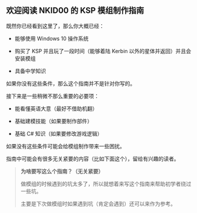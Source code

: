 ## 欢迎阅读 NKID00 的 KSP 模组制作指南

既然你已经看到这里了，那么你大概已经：

- 能够使用 Windows 10 操作系统

- 购买了 KSP 并且玩了一段时间（能够着陆 Kerbin 以外的星体并返回）并且会安装模组

- 具备中学知识

如果你没有这些条件，那么这个指南并不是针对你写的。

接下来是一些稍微不那么重要的必要项：

- 能看懂英语大意（最好不借助机翻）

- 基础建模技能（如果要制作部件）

- 基础 C# 知识（如果要修改游戏逻辑）

如果没有这些条件可能会给模组制作带来一些困扰。

指南中可能会有很多无关紧要的内容（比如下面这个），留给有兴趣的读者。

> **为啥要写这么个指南？（无关紧要）**
>
> 做模组的时候遇到的坑太多了，所以就想着来写这个指南来帮助初学者绕过一些坑。
>
> 主要是下次做模组时如果遇到坑（肯定会遇到）还可以来作为参考。
